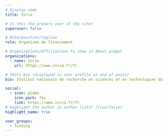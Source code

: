 ```yaml
---
# Display name
title: Inria

# Is this the primary user of the site?
superuser: false

# Role/position/tagline
role: Organisme de financement

# Organizations/Affiliations to show in About widget
organizations:
  - name: Inria
    url: https://www.inria.fr/fr

# Short bio (displayed in user profile at end of posts)
bio: Institut nationale de recherche en sciences et en technologies du numérique

social:
  - icon: globe
    icon_pack: fas
    link: https://www.inria.fr/fr
# Highlight the author in author lists? (true/false)
highlight_name: true

user_groups:
  - funding
---
```

